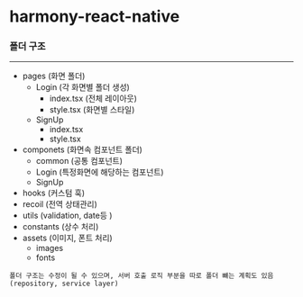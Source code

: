 # harmony-react-native

### 폴더 구조
---
- pages (화면 폴더)
	- Login (각 화면별 폴더 생성)
		- index.tsx (전체 레이아웃)
		- style.tsx (화면별 스타일)
	- SignUp
		- index.tsx
		- style.tsx
- componets (화면속 컴포넌트 폴더)
    - common (공통 컴포넌트)
    - Login (특정화면에 해당하는 컴포넌트)
    - SignUp
- hooks (커스텀 훅)
- recoil (전역 상태관리)
- utils (validation, date등 )
- constants (상수 처리)
- assets (이미지, 폰트 처리)
    - images
    - fonts
    
```폴더 구조는 수정이 될 수 있으며, 서버 호출 로직 부분을 따로 폴더 뺴는 계획도 있음 (repository, service layer)```


